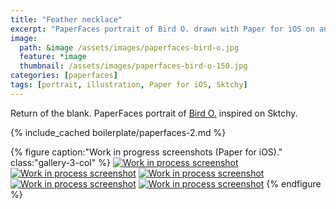 ```yaml
---
title: "Feather necklace"
excerpt: "PaperFaces portrait of Bird O. drawn with Paper for iOS on an iPad."
image: 
  path: &image /assets/images/paperfaces-bird-o.jpg 
  feature: *image
  thumbnail: /assets/images/paperfaces-bird-o-150.jpg
categories: [paperfaces]
tags: [portrait, illustration, Paper for iOS, Sktchy]
---
```


Return of the blank. PaperFaces portrait of [Bird O.](https://sktchy.com/JPzbGH) inspired on Sktchy.

{% include_cached boilerplate/paperfaces-2.md %}

{% figure caption:"Work in progress screenshots (Paper for iOS)." class:"gallery-3-col" %}
[![Work in process screenshot](/assets/images/paperfaces-bird-o-process-1-750.jpg)](/assets/images/paperfaces-bird-o-process-1-lg.jpg)
[![Work in process screenshot](/assets/images/paperfaces-bird-o-process-2-600.jpg)](/assets/images/paperfaces-bird-o-process-2-lg.jpg)
[![Work in process screenshot](/assets/images/paperfaces-bird-o-process-3-600.jpg)](/assets/images/paperfaces-bird-o-process-3-lg.jpg)
[![Work in process screenshot](/assets/images/paperfaces-bird-o-process-4-600.jpg)](/assets/images/paperfaces-bird-o-process-4-lg.jpg)
[![Work in process screenshot](/assets/images/paperfaces-bird-o-process-5-600.jpg)](/assets/images/paperfaces-bird-o-process-5-lg.jpg)
{% endfigure %}

